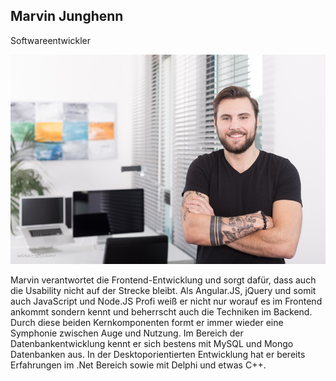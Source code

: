 ## Marvin Junghenn

Softwareentwickler

![](/assets/images/about_us/full_image/marvin.junghenn.jpg)

Marvin verantwortet die Frontend-Entwicklung und sorgt dafür, dass auch die Usability nicht auf der Strecke bleibt. Als Angular.JS, jQuery und somit auch JavaScript und Node.JS Profi weiß er nicht nur worauf es im Frontend ankommt sondern kennt und beherrscht auch die Techniken im Backend. Durch diese beiden Kernkomponenten formt er immer wieder eine Symphonie zwischen Auge und Nutzung. Im Bereich der Datenbankentwicklung kennt er sich bestens mit MySQL und Mongo Datenbanken aus. In der Desktoporientierten Entwicklung hat er bereits Erfahrungen im .Net Bereich sowie mit Delphi und etwas C++.
